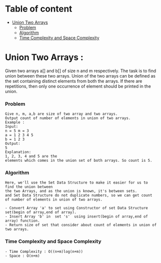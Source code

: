 
# Table of content
- [Union Two Arrays](#union-two-array)
  - [Problem](#problem)
  - [Algorithm](#algorithm)
  - [Time Complexity and Space Complexity](#time-complexity-and-space-complexity)
# Union Two Arrays :
Given two arrays a[] and b[] of size n and m respectively.
The task is to find union between these two arrays.
Union of the two arrays can be defined as the set containing distinct elements
from both the arrays. If there are repetitions,
then only one occurrence of element should be printed in the union.

### Problem
```
Give n, m, a,b are size of two array and two arrays.
Output count of number of elements in union of two arrays.
Example : 
Input:
n = 5 m = 3 
a = 1 2 3 4 5
b = 1 2 3
Output: 
5
Explanation: 
1, 2, 3, 4 and 5 are the
elements which comes in the union set of both arrays. So count is 5.

```
### Algorithm
```
Here, we'll use the Set Data Structure to make it easier for us to find the union between 
the two Arrays, and as the union is known, it's between sets.
and Set Data Structure do not duplicate numbers, so we can get count of number of elements in union of two arrays. 

- Convert Array 'a' to set using Constructor of set Data Structure set(begin of array,end of array).
- Insert Array 'b' in  set 's'  using insert(begin of array,end of array) function.
- Return size of set that consider about count of elements in union of two arrays.

```
### Time Complexity and Space Complexity
```
- Time Complexity : O((n+m)log(n+m))
- Space : O(n+m)

```